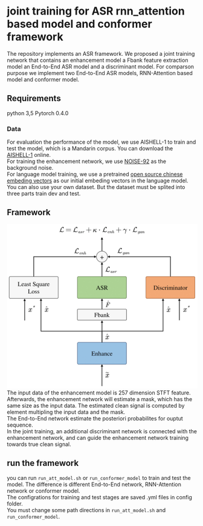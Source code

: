 # joint training for ASR rnn_attention based model and conformer framework
The repository implements an ASR framework. We proposed a joint training network that contains an enhancement model a Fbank feature extraction model an End-to-End ASR model and a discriminant model. For comparson purpose we implement two End-to-End ASR models, RNN-Attention based model and conformer model. 
## Requirements
python 3,5 Pytorch 0.4.0
### Data
For evaluation the performance of the model, we use  AISHELL-1 to train and test the model, which is a Mandarin corpus. You can download the [AISHELL-1](http://www.aishelltech.com/kysjcp) online.  
For training the enhancement network, we use [NOISE-92](http://spib.linse.ufsc.br/noise.html) as the background noise.  
For language model training, we use a pretrained [open source chinese embeding vectors](https://github.com/Embedding/Chinese-Word-Vectors) as our initial embeding vectors in the language model. 
You can also use your own dataset. But the dataset must be splited into three parts train dev and test.   
## Framework
![joint_training](images/joint_trainoverview.png)
The input data of the enhancement model is 257 dimension STFT feature. Afterwards, the enhancement network will estimate a mask, which has the same size as the input data. The estimated clean signal is computed by element multipling the input data and the mask.  
The End-to-End network estimate the posteriori probabilites for ouptut sequence.    
In the joint training, an additional discriminant network is connected with the enhancement network, and can guide the enhancement network training towards true clean signal.  
## run the framework
you can run `run_att_model.sh` or `run_conformer_model` to train and test the model. The difference is different End-to-End network, RNN-Attention network or conformer model.  
The configrations for training and test stages are saved .yml files in config folder.   
You must change some path directions in `run_att_model.sh` and `run_conformer_model`.

